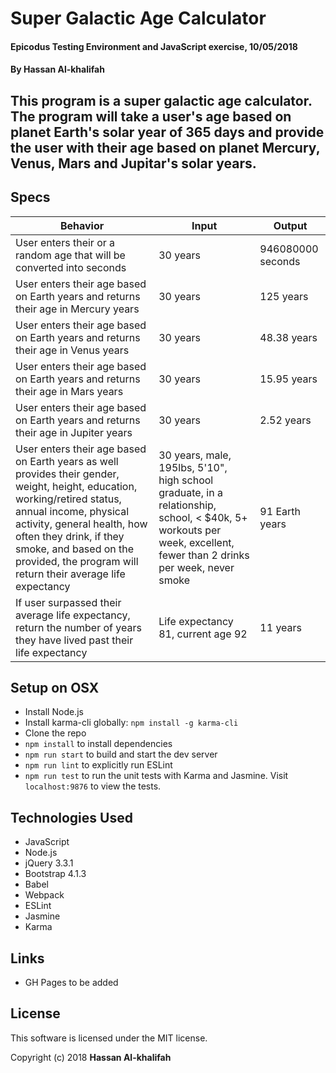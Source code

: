 # Super Galactic Age Calculator

#### Epicodus Testing Environment and JavaScript exercise, 10/05/2018

#### By Hassan Al-khalifah

## This program is a super galactic age calculator. The program will take a user's age based on planet Earth's solar year of 365 days and provide the user with their age based on planet Mercury, Venus, Mars and Jupitar's solar years.

## Specs

| Behavior | Input | Output |
|----------|-------|--------|
| User enters their or a random age that will be converted into seconds | 30 years | 946080000 seconds |
| User enters their age based on Earth years and returns their age in Mercury years | 30 years | 125 years |
| User enters their age based on Earth years and returns their age in Venus years | 30 years | 48.38 years |
| User enters their age based on Earth years and returns their age in Mars years | 30 years | 15.95 years |
| User enters their age based on Earth years and returns their age in Jupiter years | 30 years | 2.52 years |
| User enters their age based on Earth years as well provides their gender, weight, height, education, working/retired status, annual income, physical activity, general health, how often they drink, if they smoke, and based on the provided, the program will return their average life expectancy | 30 years, male, 195lbs, 5'10", high school graduate, in a relationship, school, < $40k, 5+ workouts per week, excellent, fewer than 2 drinks per week,  never smoke | 91 Earth years |
| If user surpassed their average life expectancy, return the number of years they have lived past their life expectancy | Life expectancy 81, current age 92 | 11 years |

## Setup on OSX

* Install Node.js
* Install karma-cli globally: `npm install -g karma-cli`
* Clone the repo
* `npm install` to install dependencies
* `npm run start` to build and start the dev server
* `npm run lint` to explicitly run ESLint
* `npm run test` to run the unit tests with Karma and Jasmine. Visit `localhost:9876` to view the tests.

## Technologies Used

* JavaScript
* Node.js
* jQuery 3.3.1
* Bootstrap 4.1.3
* Babel
* Webpack
* ESLint
* Jasmine
* Karma

## Links

* GH Pages to be added

## License

This software is licensed under the MIT license.

Copyright (c) 2018 **Hassan Al-khalifah**
